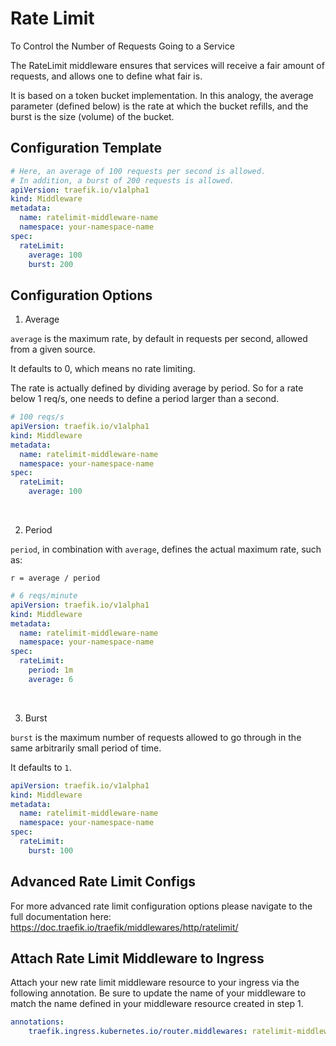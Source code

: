 # Rate Limit

To Control the Number of Requests Going to a Service

The RateLimit middleware ensures that services will receive a fair amount of requests, and allows one to define what fair is.

It is based on a token bucket implementation. In this analogy, the average parameter (defined below) is the rate at which the bucket refills, and the burst is the size (volume) of the bucket.

## Configuration Template

```yaml
# Here, an average of 100 requests per second is allowed.
# In addition, a burst of 200 requests is allowed.
apiVersion: traefik.io/v1alpha1
kind: Middleware
metadata:
  name: ratelimit-middleware-name
  namespace: your-namespace-name
spec:
  rateLimit:
    average: 100
    burst: 200
```

## Configuration Options

1. Average

`average` is the maximum rate, by default in requests per second, allowed from a given source.

It defaults to 0, which means no rate limiting.

The rate is actually defined by dividing average by period. So for a rate below 1 req/s, one needs to define a period larger than a second.

```yaml
# 100 reqs/s
apiVersion: traefik.io/v1alpha1
kind: Middleware
metadata:
  name: ratelimit-middleware-name
  namespace: your-namespace-name
spec:
  rateLimit:
    average: 100
```

<br />

2. Period

`period`, in combination with `average`, defines the actual maximum rate, such as:

```
r = average / period
```

```yaml
# 6 reqs/minute
apiVersion: traefik.io/v1alpha1
kind: Middleware
metadata:
  name: ratelimit-middleware-name
  namespace: your-namespace-name
spec:
  rateLimit:
    period: 1m
    average: 6
```

<br />

3. Burst

`burst` is the maximum number of requests allowed to go through in the same arbitrarily small period of time.

It defaults to `1`.

```yaml
apiVersion: traefik.io/v1alpha1
kind: Middleware
metadata:
  name: ratelimit-middleware-name
  namespace: your-namespace-name
spec:
  rateLimit:
    burst: 100
```

## Advanced Rate Limit Configs

For more advanced rate limit configuration options please navigate to the full documentation here: https://doc.traefik.io/traefik/middlewares/http/ratelimit/

## Attach Rate Limit Middleware to Ingress

Attach your new rate limit middleware resource to your ingress via the following annotation. Be sure to update the name of your middleware to match the name defined in your middleware resource created in step 1. 


```yaml
annotations:
    traefik.ingress.kubernetes.io/router.middlewares: ratelimit-middleware-name
```